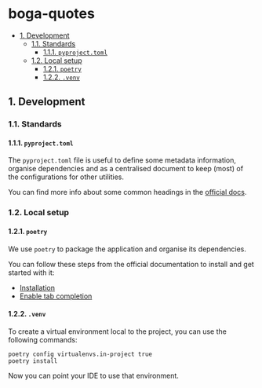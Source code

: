 # boga-quotes

- [1. Development](#1-development)
  - [1.1. Standards](#11-standards)
    - [1.1.1. `pyproject.toml`](#111-pyprojecttoml)
  - [1.2. Local setup](#12-local-setup)
    - [1.2.1. `poetry`](#121-poetry)
    - [1.2.2. `.venv`](#122-venv)

## 1. Development

### 1.1. Standards

#### 1.1.1. `pyproject.toml`

The `pyproject.toml` file is useful to define some metadata information, organise dependencies and as a centralised document to keep (most) of the configurations for other utilities.

You can find more info about some common headings in the [official docs](https://packaging.python.org/en/latest/guides/writing-pyproject-toml/).

### 1.2. Local setup

#### 1.2.1. `poetry`

We use `poetry` to package the application and organise its dependencies.

You can follow these steps from the official documentation to install and get started with it:

- [Installation](https://python-poetry.org/docs/#installation)
- [Enable tab completion](https://python-poetry.org/docs/#enable-tab-completion-for-bash-fish-or-zsh)

#### 1.2.2. `.venv`

To create a virtual environment local to the project, you can use the following commands:

```shell
poetry config virtualenvs.in-project true
poetry install
```

Now you can point your IDE to use that environment.
